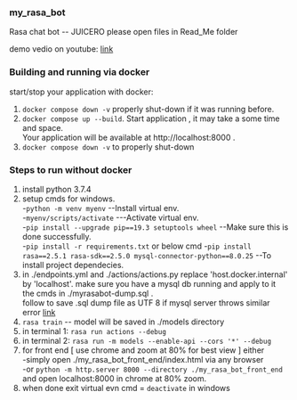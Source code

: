 ### my_rasa_bot
Rasa chat bot  -- JUICERO
please open files in Read_Me folder

demo vedio on youtube: [link](https://youtu.be/KJ2jtecqijE)

### Building and running via docker

start/stop your application with docker:
1) `docker compose down -v` properly shut-down if it was running before.
2) `docker compose up --build`. Start application , it may take a some time and space. <br/>
    Your application will be available at http://localhost:8000 .
3) `docker compose down -v` to properly shut-down


### Steps to run without docker
1) install python 3.7.4
2) setup cmds for windows. <br/>
  -`python -m venv myenv` --Install virtual env. <br/>
  -`myenv/scripts/activate`  ---Activate virtual env. <br/>
  -`pip install --upgrade pip==19.3 setuptools wheel` --Make sure this is done successfully.<br/>
  -`pip install -r requirements.txt` or below cmd
  -`pip install rasa==2.5.1 rasa-sdk==2.5.0 mysql-connector-python==8.0.25` --To install project dependecies.<br/>
3) in ./endpoints.yml and ./actions/actions.py replace 'host.docker.internal' by 'localhost'. make sure you have a mysql db running and apply to it the cmds in ./myrasabot-dump.sql .<br/>
follow to save .sql dump file as UTF 8 if mysql server throws similar error [link](https://stackoverflow.com/questions/17158367/enable-binary-mode-while-restoring-a-database-from-an-sql-dump)
4) `rasa train` -- model will be saved in ./models directory
5) in terminal 1: `rasa run actions --debug`
6) in terminal 2: `rasa run -m models --enable-api --cors '*' --debug`
7) for front end [ use chrome and zoom at 80% for best view ] 
either <br/>
    -simply open ./my_rasa_bot_front_end/index.html via any browser <br/>
    -or `python -m http.server 8000 --directory ./my_rasa_bot_front_end` and open localhost:8000 in chrome at 80% zoom.
8) when done exit virtual evn cmd = `deactivate` in windows
